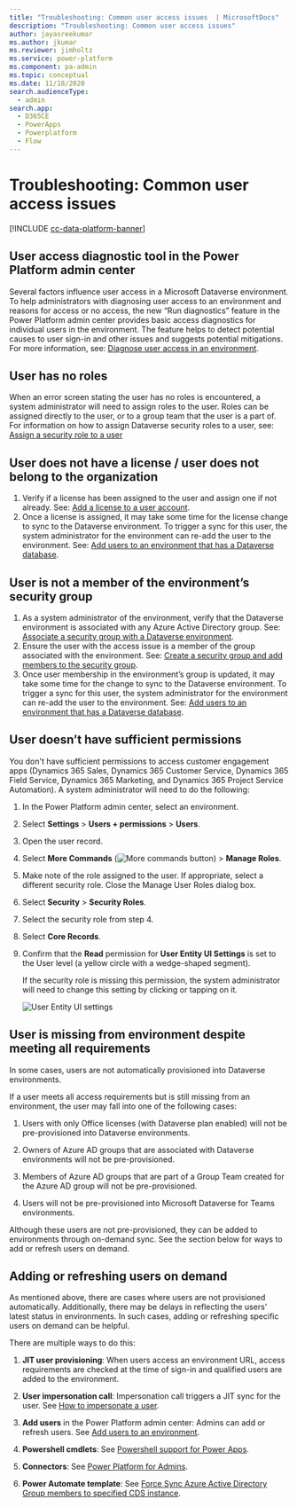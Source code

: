 ```yaml
---
title: "Troubleshooting: Common user access issues  | MicrosoftDocs"
description: "Troubleshooting: Common user access issues"
author: jayasreekumar
ms.author: jkumar
ms.reviewer: jimholtz
ms.service: power-platform
ms.component: pa-admin
ms.topic: conceptual
ms.date: 11/18/2020
search.audienceType: 
  - admin
search.app:
  - D365CE
  - PowerApps
  - Powerplatform
  - Flow
---
```

# Troubleshooting: Common user access issues

[!INCLUDE [cc-data-platform-banner](../includes/cc-data-platform-banner.md)]

## User access diagnostic tool in the Power Platform admin center

Several factors influence user access in a Microsoft Dataverse environment. To help administrators with diagnosing user access to an environment and reasons for access or no access, the new “Run diagnostics” feature in the Power Platform admin center provides basic access diagnostics for individual users in the environment. The feature helps to detect potential causes to user sign-in and other issues and suggests potential mitigations. For more information, see: [Diagnose user access in an environment](diagnose-user-access.md).

## User has no roles 

When an error screen stating the user has no roles is encountered, a system administrator will need to assign roles to the user. Roles can be assigned directly to the user, or to a group team that the user is a part of. For information on how to assign Dataverse security roles to a user, see: 
[Assign a security role to a user](create-users-assign-online-security-roles.md#assign-a-security-role-to-a-user)

## User does not have a license / user does not belong to the organization 

1. Verify if a license has been assigned to the user and assign one if not already. See: [Add a license to a user account](create-users-assign-online-security-roles.md#add-a-license-to-a-user-account).
2. Once a license is assigned, it may take some time for the license change to sync to the Dataverse environment. To trigger a sync for this user, the system administrator for the environment can re-add the user to the environment. See: [Add users to an environment that has a Dataverse database](add-users-to-environment.md#add-users-to-an-environment-that-has-a-dataverse-database). 

## User is not a member of the environment’s security group 

1. As a system administrator of the environment, verify that the Dataverse environment is associated with any Azure Active Directory group. See:  [Associate a security group with a Dataverse environment](control-user-access.md#associate-a-security-group-with-a-dataverse-environment). 
2. Ensure the user with the access issue is a member of the group associated with the environment. See: [Create a security group and add members to the security group](control-user-access.md#create-a-security-group-and-add-members-to-the-security-group).
3. Once user membership in the environment’s group is updated, it may take some time for the change to sync to the Dataverse environment. To trigger a sync for this user, the system administrator for the environment can re-add the user to the environment. See: [Add users to an environment that has a Dataverse database](add-users-to-environment.md#add-users-to-an-environment-that-has-a-dataverse-database). 

## User doesn’t have sufficient permissions 

You don't have sufficient permissions to access customer engagement apps (Dynamics 365 Sales, Dynamics 365 Customer Service, Dynamics 365 Field Service, Dynamics 365 Marketing, and Dynamics 365 Project Service Automation). A system administrator will need to do the following:  
  
1. In the Power Platform admin center, select an environment. 

2. Select **Settings** > **Users + permissions** > **Users**.  
  
3. Open the user record.  
  
4. Select **More Commands** (![More commands button](../admin/media/not-available.png "More commands button")) > **Manage Roles**.  
  
5. Make note of the role assigned to the user. If appropriate, select a different security role. Close the Manage User Roles dialog box.  
  
6. Select **Security** > **Security Roles**.  
  
7. Select the security role from step 4.  
  
8. Select **Core Records**.  
  
9. Confirm that the **Read** permission for **User Entity UI Settings** is set to the User level (a yellow circle with a wedge-shaped segment).  
  
     If the security role is missing this permission, the system administrator will need to change this setting by clicking or tapping on it.  
  
   ![User Entity UI settings](../admin/media/user-entity.png "User Entity UI settings")  
   
## User is missing from environment despite meeting all requirements 

In some cases, users are not automatically provisioned into Dataverse environments. 

If a user meets all access requirements but is still missing from an environment, the user may fall into one of the following cases:

1. Users with only Office licenses (with Dataverse plan enabled) will not be pre-provisioned into Dataverse environments.

2. Owners of Azure AD groups that are associated with Dataverse environments will not be pre-provisioned.

3. Members of Azure AD groups that are part of a Group Team created for the Azure AD group will not be pre-provisioned. 

4. Users will not be pre-provisioned into Microsoft Dataverse for Teams environments.

Although these users are not pre-provisioned, they can be added to environments through on-demand sync. See the section below for ways to add or refresh users on demand.

## Adding or refreshing users on demand

As mentioned above, there are cases where users are not provisioned automatically. Additionally, there may be delays in reflecting the users' latest status in environments. In such cases, adding or refreshing specific users on demand can be helpful. 

There are multiple ways to do this: 

1. **JIT user provisioning**: When users access an environment URL, access requirements are checked at the time of sign-in and qualified users are added to the environment.

2. **User impersonation call**: Impersonation call triggers a JIT sync for the user. See [How to impersonate a user](https://docs.microsoft.com/powerapps/developer/common-data-service/webapi/impersonate-another-user-web-api#how-to-impersonate-a-user).

3. **Add users** in the Power Platform admin center: Admins can add or refresh users. See [Add users to an environment](add-users-to-environment.md).

4. **Powershell cmdlets**: See [Powershell support for Power Apps](https://docs.microsoft.com/power-platform/admin/powerapps-powershell#power-apps-cmdlets-for-administrators).

5. **Connectors**: See [Power Platform for Admins](https://docs.microsoft.com/connectors/powerplatformforadmins/#force-sync-user).

6. **Power Automate template**: See [Force Sync Azure Active Directory Group members to specified CDS instance](https://us.flow.microsoft.com/galleries/public/templates/6e4162ca7afc48479e3ad1caadc6c1e6/force-sync-azure-active-directory-group-members-to-specified-cds-instance/).
